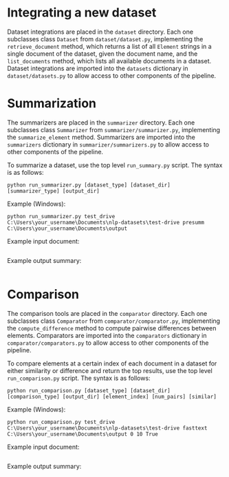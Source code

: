 # Integrating a new dataset

Dataset integrations are placed in the `dataset` directory. Each one subclasses 
class `Dataset` from `dataset/dataset.py`, implementing the `retrieve_document`
method, which returns a list of all `Element` strings in a single document of 
the dataset, given the document name, and the `list_documents` method, which 
lists all available documents in a dataset. Dataset integrations are imported
into the `datasets` dictionary in `dataset/datasets.py` to allow access to 
other components of the pipeline.

# Summarization

The summarizers are placed in the `summarizer` directory. Each one subclasses 
class `Summarizer` from `summarizer/summarizer.py`, implementing the 
`summarize_element` method. Summarizers are imported into the `summarizers`
dictionary in `summarizer/summarizers.py` to allow access to other components of
the pipeline.

To summarize a dataset, use the top level `run_summary.py` script. The syntax is
as follows:
```
python run_summarizer.py [dataset_type] [dataset_dir] [summarizer_type] [output_dir]
```
Example (Windows):
```
python run_summarizer.py test_drive C:\Users\your_username\Documents\nlp-datasets\test-drive presumm C:\Users\your_username\Documents\output
```

<!---TODO: add example input and ouptut--->
Example input document:
```

```
Example output summary:
```

```

# Comparison

The comparison tools are placed in the `comparator` directory. Each one 
subclasses class `Comparator` from `comparator/comparator.py`, implementing the 
`compute_difference` method to compute pairwise differences between elements. 
Comparators are imported into the `comparators` dictionary in 
`comparator/comparators.py` to allow access to other components of the pipeline.

To compare elements at a certain index of each document in a dataset for either 
similarity or difference and return the top results, use the top level 
`run_comparison.py` script. The syntax is as follows:

```
python run_comparison.py [dataset_type] [dataset_dir] [comparison_type] [output_dir] [element_index] [num_pairs] [similar]
```
Example (Windows):
```
python run_comparison.py test_drive C:\Users\your_username\Documents\nlp-datasets\test-drive fasttext C:\Users\your_username\Documents\output 0 10 True
```

<!---TODO: add example input and ouptut--->
Example input document:
```

```
Example output summary:
```

```